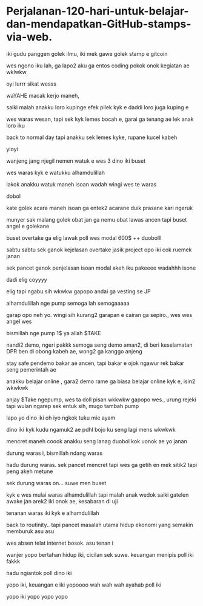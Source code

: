 # Perjalanan-120-hari-untuk-belajar-dan-mendapatkan-GitHub-stamps-via-web.
iki gudu panggen golek ilmu,
iki mek gawe golek stamp e gitcoin

wes ngono iku lah, ga lapo2
aku ga entos coding
pokok onok kegiatan ae wklwkw

oyi lurrr sikat wesss


waYAHE macak kerjo maneh, 

saiki malah anakku loro kupinge
efek pilek kyk e
daddi loro juga kuping e

wes waras wesan, tapi sek kyk lemes bocah e,
garai ga tenang ae lek anak loro iku

back to normal day
tapi anakku sek lemes kyke, 
rupane kucel kabeh


yioyi

wanjeng jang njegil nemen watuk e
wes 3 dino iki buset

wes waras kyk e watukku
alhamdulillah

lakok anakku watuk maneh isoan
wadah
wingi wes te waras

dobol

kate golek acara maneh isoan
ga entek2 acarane
duik prasane kari ngeruk

munyer sak malang
golek obat
jan ga nemu
obat lawas ancen
tapi buset angel e golekane

buset overtake ga elig
lawak poll 
wes modal 600$ ++
duobolll

sabtu sabtu sek ganok kejelasan overtake
jasik project opo iki cok
ruemek janan

sek pancet ganok penjelasan isoan
modal akeh iku pakeeee
wadahhh isone


dadi elig coyyyy

elig tapi ngabu sih wkwkw 
gapopo
andai ga vesting se JP 

alhamdulillah nge pump
semoga lah semogaaaaa


garap opo neh yo. wingi sih kurang2 garapan e
cairan ga sepiro., wes wes angel wes

bismillah nge pump 1$ ya allah $TAKE

nandi2 demo, ngeri pakkk
semoga seng demo aman2, di beri keselamatan
DPR ben di obong kabeh ae, wong2 ga kanggo anjeng

stay safe pendemo 
bakar ae ancen, tapi bakar e ojok ngawur rek
bakar seng pemerintah ae

anakku belajar online , gara2 demo rame
ga biasa belajar online kyk e, isin2 wkwkwk


anjay $Take ngepump, wes ta doll pisan wkkwkw
gapopo wes., urung rejeki
tapi wulan ngarep sek entuk sih, mugo tambah pump

lapo yo dino iki
oh iyo ngkok tuku mie ayam

dino iki kyk kudu ngamuk2 ae
pdhl bojo ku seng lagi mens wkwkwk

mencret maneh coook anakku seng lanag
duobol
kok uonok ae yo janan


durung waras i, 
bismillah ndang waras

hadu durung waras. sek pancet mencret
tapi wes ga getih en
mek sitik2 tapi peng akeh metune

sek durung waras on... suwe men buset

kyk e wes mulai waras
alhamdulillah
tapi malah anak wedok saiki gatelen awake
jan arek2 iki onok ae, kesabaran di uji

tenanan waras iki kyk e
alhamdulillah

back to routinity..
tapi pancet masalah utama hidup
ekonomi yang semakin memburuk asu asu


wes absen telat
internet bosok.
asu tenan i

wanjer yopo bertahan hidup iki, cicilan sek suwe.
keuangan menipis poll iki fakkk

hadu ngiantok poll dino iki

yopo iki, keuangan e iki yopoooo
wah wah wah
ayahab poll iki

yopo iki yopo yopo yopo
